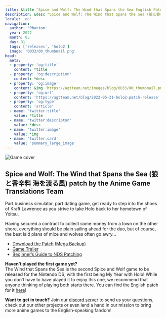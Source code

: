 ```yaml
---
title: &title "Spice and Wolf: The Wind that Spans the Sea English Patch Released!"
description: &desc "Spice and Wolf: The Wind that Spans the Sea (狼と香辛料 海を渡る風) patch by the Anime Game Translations Team"
locale: 'en'
navigation:
  author: 'Phantom'
  year: 2022
  month: 05
  day: 31
  tags: ['releases', 'holo2']
  image: '0033/00_thumbnail.png'
head:
  meta:
  - property: 'og:title'
    content: *title
  - property: 'og:description'
    content: *desc
  - property: 'og:image'
    content: &img 'https://agtteam.net/images/blog/0033/00_thumbnail.png'
  - property: 'og:url'
    content: 'https://agtteam.net/blog/2022-05-31-holo2-patch-release'
  - property: 'og:type'
    content: 'article'
  - name: 'twitter:title'
    value: *title
  - name: 'twitter:descripton'
    value: *desc
  - name: 'twitter:image'
    value: *img
  - name: 'twitter:card'
    value: 'summary_large_image'
---
```


![Game cover](/images/blog/0033/685785217862090752_0.png)

## Spice and Wolf: The Wind that Spans the Sea (狼と香辛料 海を渡る風) patch by the Anime Game Translations Team

Part business simulator, part dating game, get ready to step into the shoes of Kraft Lawrence as you strive to take Holo back to her hometown of Yoitsu.   

Having secured a contract to collect some money from a town on the other shore, everything should be plain sailing ahead for the duo, but of course, the best laid plans of mice and wolves often go awry…

*   [Download the Patch](https://www.romhacking.net/translations/6567/) ([Mega Backup](https://mega.nz/file/WAYijDyD#FOfbix-6X5Uwan_DiVNHkRh4IpNBm6EuSoh_DY8vEnY))
*   [Game Trailer](https://youtu.be/kWs-X5wr_2U)
*   [Beginner’s Guide to NDS Patching](https://agtteam.tumblr.com/beginnersguide)  
    

**Haven’t played the first game yet?**  
The Wind that Spans the Sea is the second Spice and Wolf game to be released for the Nintendo DS, with the first being My Year with Holo! While you don’t have to have played it to enjoy this one, we recommend that anyone thinking of playing both starts there. You can find the English patch for it [here](https://agtteam.tumblr.com/post/643670722020032512/my-year-with-holo-patch-release)!  

**Want to get in touch?**
Join our [discord server](https://discord.gg/UUF7Zbm) to send us your questions, check out our other projects or even lend a hand in our mission to bring more anime games to the English-speaking fandom!
